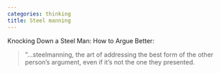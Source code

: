 ```yaml
---
categories: thinking
title: Steel manning 
---
```


<a href="https://themerelyreal.wordpress.com/2012/12/07/steelmanning/" style="text-decoration:none;" target="_blank" >Knocking Down a Steel Man: How to Argue Better</a>:

<blockquote>"...steelmanning, the art of addressing the best form of the other person’s argument, even if it’s not the one they presented.</blockquote>
